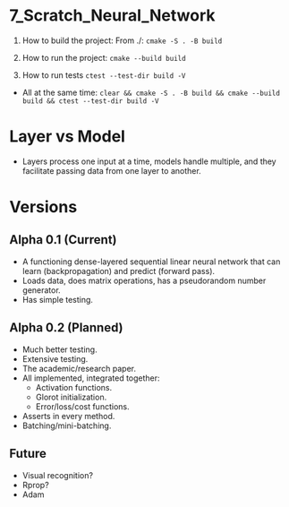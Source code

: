 # 7_Scratch_Neural_Network
 
1. How to build the project:
From ./:
`cmake -S . -B build`

2. How to run the project:
`cmake --build build`

3. How to run tests
`ctest --test-dir build -V`

* All at the same time:
`clear && cmake -S . -B build && cmake --build build && ctest --test-dir build -V`

# Layer vs Model
* Layers process one input at a time, models handle multiple, and they facilitate passing data from one layer to another.

# Versions

## Alpha 0.1 (Current)
* A functioning dense-layered sequential linear neural network that can learn (backpropagation) and predict (forward pass).
* Loads data, does matrix operations, has a pseudorandom number generator.
* Has simple testing.

## Alpha 0.2 (Planned)
* Much better testing.
* Extensive testing.
* The academic/research paper.
* All implemented, integrated together:
    * Activation functions.
    * Glorot initialization.
    * Error/loss/cost functions.
* Asserts in every method.
* Batching/mini-batching.

## Future
* Visual recognition?
* Rprop?
* Adam